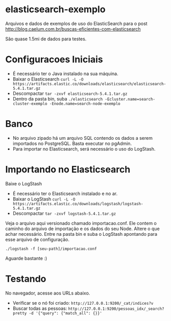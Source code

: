 # elasticsearch-exemplo
Arquivos e dados de exemplos de uso do ElasticSearch para o post http://blog.caelum.com.br/buscas-eficientes-com-elasticsearch

São quase 1.5mi de dados para testes.

# Configuracoes Iniciais

+ É necessário ter o Java instalado na sua máquina.
+ Baixar o Elasticsearch ```curl -L -O https://artifacts.elastic.co/downloads/elasticsearch/elasticsearch-5.4.1.tar.gz```
+ Descompactar ```tar -zxvf elasticsearch-5.4.1.tar.gz```
+ Dentro da pasta bin, suba ```./elasticsearch -Ecluster.name=search-cluster-exemplo -Enode.name=search-node-exemplo```

# Banco

+ No arquivo zipado há um arquivo SQL contendo os dados a serem importados no PostgreSQL. Basta executar no pgAdmin.
+ Para importar no Elasticsearch, será necessário o uso do LogStash.

# Importando no Elasticsearch

Baixe o LogStash

+ É necessário ter o Elasticsearch instalado e no ar.
+ Baixar o LogStash ```curl -L -O https://artifacts.elastic.co/downloads/logstash/logstash-5.4.1.tar.gz```
+ Descompactar ```tar -zxvf logstash-5.4.1.tar.gz```

Veja o arquivo aqui versionado chamado importacao.conf. Ele contem o caminho do arquivo de importação e os dados do seu Node. Altere o que achar necessário. Entre na pasta bin e suba o LogStash apontando para esse arquivo de configuração.

```./logstash -f [seu-path]/importacao.conf```

Aguarde bastante :)

# Testando

No navegador, acesse aos URLs abaixo.

+ Verificar se o nó foi criado: ```http://127.0.0.1:9200/_cat/indices?v```
+ Buscar todas as pessoas: ```http://127.0.0.1:9200/pessoas_idx/_search?pretty -d '{"query": {"match_all": {}}'```





